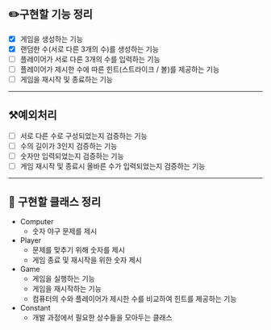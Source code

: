 ## ✏️구현할 기능 정리
- [x] 게임을 생성하는 기능
- [x] 랜덤한 수(서로 다른 3개의 수)를 생성하는 기능
- [ ] 플레이어가 서로 다른 3개의 수를 입력하는 기능
- [ ] 플레이어가 제시한 수에 따른 힌트(스트라이크 / 볼)를 제공하는 기능
- [ ] 게임을 재시작 및 종료하는 기능
---
## ⚒️예외처리
- [ ] 서로 다른 수로 구성되었는지 검증하는 기능
- [ ] 수의 길이가 3인지 검증하는 기능
- [ ] 숫자만 입력되었는지 검증하는 기능
- [ ] 게임 재시작 및 종료시 올바른 수가 입력되었는지 검증하는 기능
---
## 📕 구현할 클래스 정리
- Computer
  - 숫자 야구 문제를 제시
- Player
  - 문제를 맞추기 위해 숫자를 제시
  - 게임 종료 및 재시작을 위한 숫자 제시
- Game
  - 게임을 실행하는 기능
  - 게임을 재시작하는 기능
  - 컴퓨터의 수와 플레이어가 제시한 수를 비교하여 힌트를 제공하는 기능
- Constant
  - 개발 과정에서 필요한 상수들을 모아두는 클래스